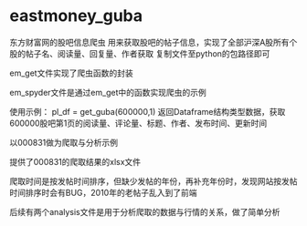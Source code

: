 # eastmoney_guba
东方财富网的股吧信息爬虫
用来获取股吧的帖子信息，实现了全部沪深A股所有个股的帖子名、阅读量、回复量、作者获取
复制文件至python的包路径即可

em_get文件实现了爬虫函数的封装

em_spyder文件是通过em_get中的函数实现爬虫的示例

使用示例：
pl_df = get_guba(600000,1)
返回Dataframe结构类型数据，获取600000股吧第1页的阅读量、评论量、标题、作者、发布时间、更新时间

以000831做为爬取与分析示例

提供了000831的爬取结果的xlsx文件

爬取时间是按发帖时间排序，但缺少发帖的年份，再补充年份时，发现网站按发帖时间排序时会有BUG，2010年的老帖子乱入到了前端

后续有两个analysis文件是用于分析爬取的数据与行情的关系，做了简单分析
